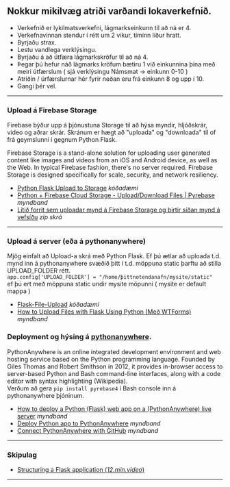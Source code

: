 ## Nokkur mikilvæg atriði varðandi lokaverkefnið.

* Verkefnið er lykilmatsverkefni, lágmarkseinkunn til að ná er 4.
* Verkefnavinnan stendur í rétt um 2 vikur, tíminn líður hratt.
* Byrjaðu strax.
* Lestu vandlega verklýsingu.
* Byrjaðu á að útfæra lágmarkskröfur til að ná 4.
* Þegar þú hefur náð lágmarks kröfum bætiru 1 við einkunnina þína með meiri útfærslum ( sjá verklýsingu Námsmat -> einkunn 0-10 )
* Atriðin / úrfærslurnar hér fyrir neðan eru frá einkunn 8 og upp í 10.
* Gangi þér vel.  

---

### Upload á Firebase Storage

Firebase býður upp á þjónustuna Storage til að hýsa myndir, hljóðskrár, video og aðrar skrár.  Skránum er hægt að "uploada" og "downloada" til of frá geymslunni í gegnum Python Flask.

Firebase Storage is a stand-alone solution for uploading user generated content like images and videos from an iOS and Android device, as well as the Web. In typical Firebase fashion, there's no server required. Firebase Storage is designed specifically for scale, security, and network resiliency.

* [Python Flask Upload to Storage](https://github.com/kanuarj/FirebasePython/blob/master/Storage/app.py) _kóðadæmi_
* [Python + Firebase Cloud Storage - Upload/Download Files | Pyrebase](https://www.youtube.com/watch?v=I1eskLk0exg) _myndband_
* [Lítið forrit sem uploadar mynd á Firebase Storage og birtir síðan mynd á vefsíðu](https://github.com/vefthroun/Namsefni/blob/main/7-lokaverkefni/img_upload.zip) _zip skrá_

---

### Upload á server (eða á pythonanywhere)

Mjög einfalt að Upload-a skrá með Python Flask. Ef þú ætlar að uploada t.d. mynd inn á pythonanywhere svæðið þitt í t.d. möppuna static þarftu að stilla UPLOAD_FOLDER rétt.  <br>
``` app.config['UPLOAD_FOLDER'] = "/home/þittnotendanafn/mysite/static" ``` <br>
ef þú ert með möppuna static undir mysite möpunni ( mysite er default mappa )
 
* [Flask-File-Upload](https://github.com/arpanneupane19/Flask-File-Uploads/blob/main/main.py) _kóðadæmi_
* [How to Upload Files with Flask Using Python (Með WTForms)](https://www.youtube.com/watch?v=GeiUTkSAJPs) _myndband_


<!--
### Paginate. 

* Ef vefsíða er að birta mikið af gögnum ( tweet / blog / ... ) getur verið þreytandi að scrolla niður alla síðuna til að finna réttu gögnin.  *Paginate* er leið til að brjóta gögnin niður í minni einingar og birta færri færlsur á hverri síðu en dreifa svo gögnunum á fleiri síður.  Tilheyrandi flipar birtast til að birta mismunandi síður...



* [Python 3 Flask Bootstrap 4 Pagination Example to Paginate Array of Users Using flask-paginate](https://www.youtube.com/watch?v=vt0OXl2WCGI) _myndband_
* [Flask-paginate](https://flask-paginate.readthedocs.io/en/master/)
* [What is pagination](https://www.techtarget.com/whatis/definition/pagination)

---
-->

### Deployment og hýsing á [pythonanywhere](https://www.pythonanywhere.com/). 

PythonAnywhere is an online integrated development environment and web hosting service based on the Python programming language. Founded by Giles Thomas and Robert Smithson in 2012, it provides in-browser access to server-based Python and Bash command-line interfaces, along with a code editor with syntax highlighting (Wikipedia). <br>
Verðum að gera ``` pip install pyrebase4 ``` í Bash console inn á pythonanywhere þjóninum.


* [How to deploy a Python (Flask) web app on a (PythonAnywhere) live server](https://www.youtube.com/watch?v=75-oCKUx3oU) _myndband_
* [Deploy Python app to PythonAnywhere](https://www.youtube.com/watch?v=wbAhmGFwZ-g) _myndband_
* [Connect PythonAnywhere with GitHub](https://www.youtube.com/watch?v=4sTZN15J33A) _myndband_

---

### Skipulag

- [Structuring a Flask application (_12.min.video_)](https://www.youtube.com/watch?v=-BC3V1CUKpU)

---


<!--

### Firebase authentication manage-users

- [Firebase authentication manage-users](https://firebase.google.com/docs/auth/admin/manage-users)
- [Github - Firebase-admin-python](https://github.com/firebase/firebase-admin-python)
- [Firebase Security Rules](https://www.youtube.com/watch?v=ezMSo4yOquY)
- [Firebase Rules Tutorial for your Realtime Database! [PART 1]](https://www.youtube.com/watch?v=dx_gkSb-Ch0)
---

### Deployment og hýsing á [Vercel](https://vercel.com/pricing)
* [Simple Guide](https://blog.stackademic.com/simple-guide-on-deploying-python-flask-api-on-vercel-free-of-cost-2c8bd983a40b)

## Undirbúningur

Viðfangsefni lokaverkefnisins er frjálst en það þýðir ekki að það eigi að vera skipulagslaust og innihald eintómt bull (_dummy texti_). Við eigum að nota allt sem við höfum lært í vefhönnun sem að gagni getur komið í lokaverkefninu.

### Viðfangsefni

Lýsið í stuttu máli um hvað lokaverkefnið er í **Verkefni 7, README.md** skránni.

Hér er dæmi um umfjöllunarefni (_xyz er ykkar val_)

> Lokaverkefnið er bloggsíða sem fjallar um **XYZ**. Á forsíðu eru greinar um **XYZ** sem allir geta lesið og eru skráðar af ritstjóra. Á undirsíðu eru upplýsingar sem fengnar eru frá **XYZ API**. Það er hægt að skrá sig inn á spjallrás þar sem notendur geta spjallað saman um **XYZ**. Ekki er hægt að komast á spjallrásina nema innskráðir notendur.

### Veftré (_Site map_)

Búið til veftré sem lýsir skipulagi og virkni sem á að vera í vefnum. Það getur verið í textasniði og skráð eins og hér er sýnt.

```
    index ('/') innihald kemur úr (xyz) gagnagrunni 
    |
    |_ Um XYZ ('/about') innihald kemur úr (xyz) API endpoint
    |
    |_ Innskráning ('/login') - _Firebase authentication_
    |   |_ spjallrás ('/blog') lokuð með _session_
    |   |   |_ skrifað í fb gagnagrunn ('/write')
    |   |   |_ breyta grein í fb gagnagrunn ('/update')
    |   |   |_ eyða grein í fb gagnagrunn ('/delete')
    |   |   |_ útskráning (session log out)
    |   |_ innskráning mistókst ('/login_error')
    |
    |_ Nýskráning ('/register')- _Firebase authentication_
        |_ nýskráning tókst ('/register_ok')  
        |   |_ skráðu þig á spjallrásina ('/login')
        |_ nýskráning mistókst ('/register_error')

```

### Gagnagrunnur

Notendur sem skráðir eru inn með _Firebase Authentication_ geta skrifað í gagnagrunnstöfluna _Póstar_. Notendur eiga að geta skrifað pistla og leiðrétt pistlana sína. Þeir birtast í spjallrásinni. Notendur eiga að geta eytt sínum pistlum.

#### Póstar (tafla)
1. Hver skráning fær sér ID (KEY node)
1. Fyrirsögn (skráð í input)
1. Pistill (skráður í textarea)
1. Höfundur (skráður í input)
1. Dagsetning (sjálfvirk - _timestamp_)

### Niðurstaða 

Lýsið í stuttu máli hvað gekk vel að leysa og hvað vantar upp á að verkefnaáætlunin hafi staðist í **Verkefni 7, README.md**. 

-->
